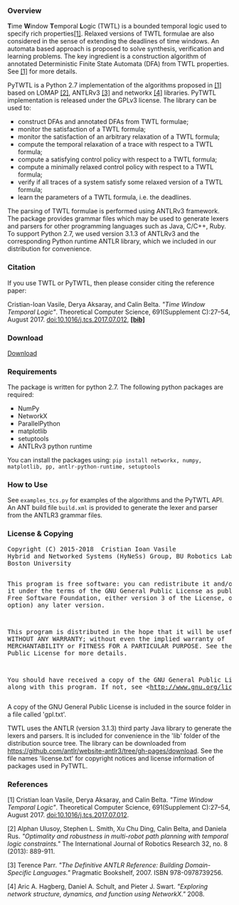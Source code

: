 <h3>Overview</h3>
<strong>T</strong>ime <strong>W</strong>indow <strong>T</strong>emporal <strong>L</strong>ogic (TWTL) is a bounded temporal logic used to specify rich properties<a href="#1">[1]</a>. Relaxed versions of TWTL formulae are also considered in the sense of extending the deadlines of time windows. An automata based approach is proposed to solve synthesis, verification and learning problems. The key ingredient is a construction algorithm of annotated Deterministic Finite State Automata (DFA) from TWTL properties. See <a href="#1">[1]</a> for more details. 

PyTWTL is a Python 2.7 implementation of the algorithms proposed in <a href="#1">[1]</a> based on LOMAP <a href="#2">[2]</a>, ANTLRv3 <a href="#3">[3]</a> and networkx <a href="#4">[4]</a> libraries. PyTWTL implementation is released under the GPLv3 license.
The library can be used to:
<ul type="square">
    <li>construct DFAs and annotated DFAs from TWTL formulae;</li>
    <li>monitor the satisfaction of a TWTL formula;</li>
    <li>monitor the satisfaction of an arbitrary relaxation of a TWTL formula;</li>
    <li>compute the temporal relaxation of a trace with respect to a TWTL formula;</li>
    <li>compute a satisfying control policy with respect to a TWTL formula;</li>
    <li>compute a minimally relaxed control policy with respect to a TWTL formula;</li>
    <li>verify if all traces of a system satisfy some relaxed version of a TWTL formula;</li>
    <li>learn the parameters of a TWTL formula, i.e. the deadlines.</li>
</ul>

The parsing of TWTL formulae is performed using ANTLRv3 framework. The package provides grammar files which may be used to generate lexers and parsers for other programming languages such as Java, C/C++, Ruby. To support Python 2.7, we used version 3.1.3 of ANTLRv3 and the corresponding Python runtime ANTLR library, which we included in our distribution for convenience.

<h3>Citation</h3>
If you use TWTL or PyTWTL, then please consider citing the reference paper:

Cristian-Ioan Vasile, Derya Aksaray, and Calin Belta. <em>"Time Window Temporal Logic"</em>. Theoretical Computer Science, 691(Supplement C):27–54, August 2017. <a href="https://doi.org/10.1016/j.tcs.2017.07.012" target="_blank">doi:10.1016/j.tcs.2017.07.012</a>, 
<a href="https://cristianvasile.com/sites/default/files/articole/TCS_2017.bib" target="_blank"><strong>[bib]</strong></a>

<h3>Download</h3>
<a href="https://github.com/wasserfeder/twtl.git" target="_blank">Download</a>

<h3>Requirements</h3>
The package is written for python 2.7. The following python packages are required:
<ul type="square">
    <li>NumPy</li>
    <li>NetworkX</li>
    <li>ParallelPython</li>
    <li>matplotlib</li>
    <li>setuptools</li>
    <li>ANTLRv3 python runtime</li>
</ul>
You can install the packages using:
<code>pip install networkx, numpy, matplotlib, pp, antlr-python-runtime, setuptools</code>

<h3>How to Use</h3>
See <code>examples_tcs.py</code> for examples of the algorithms and the PyTWTL API. 
An ANT build file <code>build.xml</code> is provided to generate the lexer and parser from the ANTLR3 grammar files.

<h3>License & Copying</h3>
<pre>Copyright (C) 2015-2018  Cristian Ioan Vasile <cvasile@mit.edu>
Hybrid and Networked Systems (HyNeSs) Group, BU Robotics Lab,
Boston University

This program is free software: you can redistribute it and/or modify
it under the terms of the GNU General Public License as published by
the Free Software Foundation, either version 3 of the License, or
(at your option) any later version.

This program is distributed in the hope that it will be useful,
but WITHOUT ANY WARRANTY; without even the implied warranty of
MERCHANTABILITY or FITNESS FOR A PARTICULAR PURPOSE.  See the
GNU General Public License for more details.

You should have received a copy of the GNU General Public License
along with this program.  If not, see &lt;http://www.gnu.org/licenses/&gt;.
</pre>

A copy of the GNU General Public License is included in the source folder in a file called 'gpl.txt'.

TWTL uses the ANTLR (version 3.1.3) third party Java library to generate the lexers and parsers. It is included for convenience in the 'lib' folder of the distribution source tree. The library can be downloaded from <a href="https://github.com/antlr/website-antlr3/tree/gh-pages/download" target="_blank">https://github.com/antlr/website-antlr3/tree/gh-pages/download</a>.
See the file names 'license.txt' for copyright notices and license information of packages used in PyTWTL.

<h3>References</h3>
<p id="1">[1] Cristian Ioan Vasile, Derya Aksaray, and Calin Belta. <em>"Time Window Temporal Logic"</em>. Theoretical Computer Science, 691(Supplement C):27–54, August 2017. <a href="https://doi.org/10.1016/j.tcs.2017.07.012" target="_blank">doi:10.1016/j.tcs.2017.07.012</a>.</p>
<p id="2">[2] Alphan Ulusoy, Stephen L. Smith, Xu Chu Ding, Calin Belta, and Daniela Rus. <em>"Optimality and robustness in multi-robot path planning with temporal logic constraints."</em> The International Journal of Robotics Research 32, no. 8 (2013): 889-911.</p>
<p id="3">[3] Terence Parr. <em>"The Definitive ANTLR Reference: Building Domain-Specific Languages."</em> Pragmatic Bookshelf, 2007. ISBN 978-0978739256.</p>
<p id="4">[4] Aric A. Hagberg, Daniel A. Schult, and Pieter J. Swart. <em>"Exploring network structure, dynamics, and function using NetworkX."</em> 2008.</p>
<!-- p id="5">[5] </p>
<p id="6">[6] </p -->